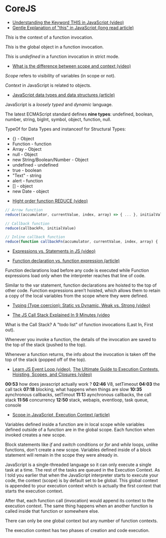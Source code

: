 # CoreJS
* [Understanding the Keyword THIS in JavaScript (video)](https://www.youtube.com/watch?v=syhNj7X0Vvk)
* [Gentle Explanation of "this" in JavaScript (long read article)](https://dmitripavlutin.com/gentle-explanation-of-this-in-javascript/)

*This* is the context of a function invocation.

*This* is the global object in a function invocation.

*This* is *undefined* in a function invocation in strict mode.

* [What is the difference between scope and context (video)](https://www.youtube.com/watch?v=hDT3IbvH-9I)

*Scope* refers to visibility of variables (in scope or not).

*Context* in JavaScript is related to objects.

* [JavaScript data types and data structures (article)](https://developer.mozilla.org/en-US/docs/Web/JavaScript/Data_structures)

JavaScript is a *loosely typed* and *dynamic* language.

The latest ECMAScript standard defines **nine types**: undefined, boolean, number, string, bigInt, symbol, object, function, null.

TypeOf for Data Types and instanceof for Structural Types: 
- {} - Object
- Function - function
- Array - Object
- null - Object
- new String/Boolean/Number - Object
- undefined - undefined
- true - boolean
- "Text" - string
- alert - function
- [] - object
- new Date - object

* [Hight order function REDUCE (video)](https://www.youtube.com/watch?v=6_XzV25rkcE)
``` javascript
// Arrow function
reduce((accumulator, currentValue, index, array) => { ... }, initialValue)

// Callback function
reduce(callbackFn, initialValue)

// Inline callback function
reduce(function callbackFn(accumulator, currentValue, index, array) { ... }, initialValue)
```

* [Expressions vs. Statements in JS (video)](https://www.youtube.com/watch?v=WVyCrI1cHi8)

* [Function declaration vs. function expression (article)](https://medium.com/@mandeep1012/function-declarations-vs-function-expressions-b43646042052)

Function declarations load before any code is executed while Function expressions load only when the interpreter reaches that line of code.

Similar to the var statement, function declarations are hoisted to the top of other code. Function expressions aren’t hoisted, which allows them to retain a copy of the local variables from the scope where they were defined.

* [Typing (Type coercion): Static vs Dynamic, Weak vs. Strong (video)](https://www.youtube.com/watch?v=C5fr0LZLMAs)

* [The JS Call Stack Explained In 9 Minutes (video](https://www.youtube.com/watch?v=W8AeMrVtFLY)

What is the Call Stack? A "todo list" of function invocations (Last In, First out).

Whenever you invoke a function, the details of the invocation are saved to the top of the stack (pushed to the top).

Whenever a function returns, the info about the invocation is taken off the top of the stack (popped off of the top).

* [Learn JS Event Loop (video)](https://www.youtube.com/watch?v=8aGhZQkoFbQ), [The Ultimate Guide to Execution Contexts, Hoisting, Scopes, and Closures (video)](https://www.youtube.com/watch?v=Nt-qa_LlUH0&t=1290s)

**00:53** how does javascript actually work ? **02:46** V8, setTimeout **04:03** the call tack **07:18** blocking, what happens when things are slow **10:35** aynchronous callbacks, setTimout **11:1**3 aynchronous callbacks, the call stack **11:56** concurrency **12:50** stack, webapis, eventloop, task queue, console

* [Scope in JavaScript, Execution Context (article)](https://scotch.io/tutorials/understanding-scope-in-javascript)

Variables defined inside a function are in local scope while variables defined outside of a function are in the global scope. Each function when invoked creates a new scope.

Block statements like *if* and *switch* conditions or *for* and *while* loops, unlike functions, don't create a new scope. Variables defined inside of a block statement will remain in the scope they were already in.

JavaScript is a single-threaded language so it can only execute a single task at a time. The rest of the tasks are queued in the Execution Context. As I told you earlier that when the JavaScript interpreter starts to execute your code, the context (scope) is by default set to be global. This global context is appended to your execution context which is actually the first context that starts the execution context.

After that, each function call (invocation) would append its context to the execution context. The same thing happens when an another function is called inside that function or somewhere else.

There can only be one global context but any number of function contexts.

The execution context has two phases of creation and code execution.

